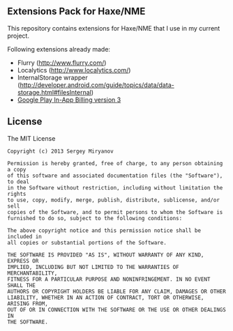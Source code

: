 Extensions Pack for Haxe/NME
----------------------------

This repository contains extensions for Haxe/NME that I use in my
current project.

Following extensions already made:
- Flurry (http://www.flurry.com/)
- Localytics (http://www.localytics.com/)
- InternalStorage wrapper (http://developer.android.com/guide/topics/data/data-storage.html#filesInternal)
- [Google Play In-App Billing version 3](http://developer.android.com/google/play/billing/api.html)

License
-------

The MIT License

	Copyright (c) 2013 Sergey Miryanov
	
	Permission is hereby granted, free of charge, to any person obtaining a copy
	of this software and associated documentation files (the "Software"), to deal
	in the Software without restriction, including without limitation the rights
	to use, copy, modify, merge, publish, distribute, sublicense, and/or sell
	copies of the Software, and to permit persons to whom the Software is
	furnished to do so, subject to the following conditions:
	
	The above copyright notice and this permission notice shall be included in
	all copies or substantial portions of the Software.
	
	THE SOFTWARE IS PROVIDED "AS IS", WITHOUT WARRANTY OF ANY KIND, EXPRESS OR
	IMPLIED, INCLUDING BUT NOT LIMITED TO THE WARRANTIES OF MERCHANTABILITY,
	FITNESS FOR A PARTICULAR PURPOSE AND NONINFRINGEMENT. IN NO EVENT SHALL THE
	AUTHORS OR COPYRIGHT HOLDERS BE LIABLE FOR ANY CLAIM, DAMAGES OR OTHER
	LIABILITY, WHETHER IN AN ACTION OF CONTRACT, TORT OR OTHERWISE, ARISING FROM,
	OUT OF OR IN CONNECTION WITH THE SOFTWARE OR THE USE OR OTHER DEALINGS IN
	THE SOFTWARE.

